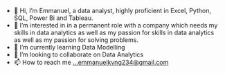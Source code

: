 - 👋 Hi, I’m Emmanuel, a data analyst, highly proficient in Excel, Python, SQL, Power Bi and Tableau.
- 👀 I’m interested in in a permanent role with a company which needs my skills in data analytics as well as my passion for skills in data analytics as well as my passion for solving problems.
- 🌱 I’m currently learning Data Modelling
- 💞️ I’m looking to collaborate on Data Analytics
- 📫 How to reach me ...emmanuelkvng234@gmail.com


<!---
Nobody-xx/Nobody-xx is a ✨ special ✨ repository because its `README.md` (this file) appears on your GitHub profile.
You can click the Preview link to take a look at your changes.
--->
